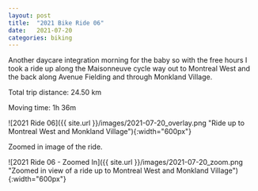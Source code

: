 ```yaml
---
layout: post
title:  "2021 Bike Ride 06"
date:   2021-07-20
categories: biking
---
```


Another daycare integration morning for the baby so with the free hours I took a ride up along the Maisonneuve cycle way out to Montreal West and the back along Avenue Fielding and through Monkland Village.

Total trip distance: 24.50 km

Moving time: 1h 36m

![2021 Ride 06]({{ site.url }}/images/2021-07-20_overlay.png "Ride up to Montreal West and Monkland Village"){:width="600px"}

Zoomed in image of the ride.

![2021 Ride 06 - Zoomed In]({{ site.url }}/images/2021-07-20_zoom.png "Zoomed in view of a ride up to Montreal West and Monkland Village"){:width="600px"}
